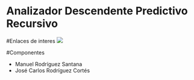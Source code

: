 Analizador Descendente Predictivo Recursivo
===

#Enlaces de interes
[<img src="http://gilcreque.com/assets/img/github.png">](https://github.com/alu0100766950/AnalizadorDescendente/tree/gh-pages)

#Componentes

* Manuel Rodríguez Santana
* José Carlos Rodríguez Cortés
